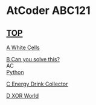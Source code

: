 # AtCoder ABC121  

## [TOP](https://atcoder.jp/contests/abc121)  

[A White Cells](https://atcoder.jp/contests/abc121/tasks/abc121_a)   
[](https://atcoder.jp/contests/abc121/submissions/)  

[B Can you solve this?](https://atcoder.jp/contests/abc121/tasks/abc121_b)   
AC  
[Python](https://atcoder.jp/contests/abc121/submissions/15557347)  

[C Energy Drink Collector](https://atcoder.jp/contests/abc121/tasks/abc121_c)   
[](https://atcoder.jp/contests/abc121/submissions/)  

[D XOR World](https://atcoder.jp/contests/abc121/tasks/abc121_d)   
[](https://atcoder.jp/contests/abc121/submissions/)  

